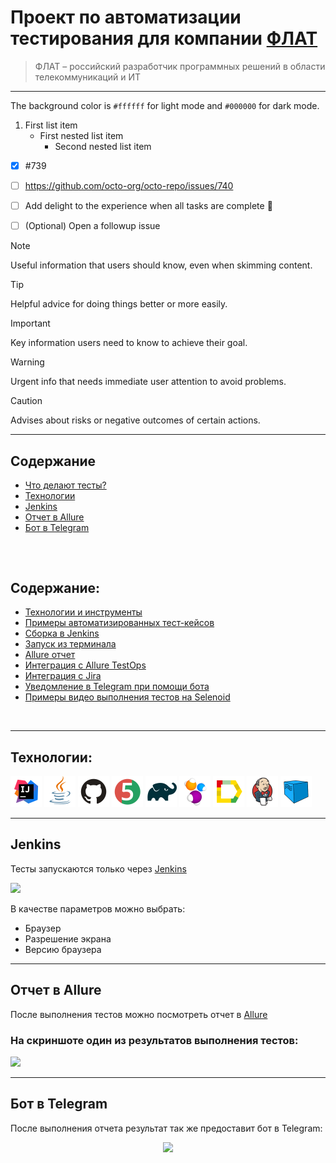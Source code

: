 # Проект по автоматизации тестирования для компании [ФЛАТ](https://flat-soft.ru/)
> ФЛАТ – российский разработчик программных решений в области телекоммуникаций и ИТ

---

The background color is `#ffffff` for light mode and `#000000` for dark mode.

1. First list item
   - First nested list item
     - Second nested list item


- [x] #739
- [ ] https://github.com/octo-org/octo-repo/issues/740
- [ ] Add delight to the experience when all tasks are complete :tada:
- [ ] \(Optional) Open a followup issue


> [!NOTE]
> Useful information that users should know, even when skimming content.

> [!TIP]
> Helpful advice for doing things better or more easily.

> [!IMPORTANT]
> Key information users need to know to achieve their goal.

> [!WARNING]
> Urgent info that needs immediate user attention to avoid problems.

> [!CAUTION]
> Advises about risks or negative outcomes of certain actions.



---
##
## Содержание
* <a href="#tests">Что делают тесты?</a>
* <a href="#tools">Технологии</a>
* <a href="#jenkins">Jenkins</a>
* <a href="#allure">Отчет в Allure</a>
* <a href="#telegramBot">Бот в Telegram</a>
##
</br>

## Содержание:
* <a href="#tools">Технологии и инструменты</a>
* <a href="#cases">Примеры автоматизированных тест-кейсов</a>
* <a href="#jenkins">Сборка в Jenkins</a>
* <a href="#console">Запуск из терминала</a>
* <a href="#allure">Allure отчет</a>
* <a href="#allure-testops">Интеграция с Allure TestOps</a>
* <a href="#jira">Интеграция с Jira</a>
* <a href="#telegram">Уведомление в Telegram при помощи бота</a>
* <a href="#video">Примеры видео выполнения тестов на Selenoid</a>
</br>

---

<a id="tools"></a>
## Технологии:

<p align="left">  
<a href="https://www.jetbrains.com/idea"><img src="img/icons/Intelij_IDEA.svg" width="50" height="50"  alt="IDEA"/></a>  
<a href="https://www.java.com"><img src="img/icons/Java.svg" width="50" height="50"  alt="Java"/></a>  
<a href="https://github.com"><img src="img/icons/Github.svg" width="50" height="50"  alt="Github"/></a>  
<a href="https://junit.org/junit5"><img src="img/icons/JUnit5.svg" width="50" height="50"  alt="JUnit 5"/></a>  
<a href="https://gradle.org"><img src="img/icons/Gradle.svg" width="50" height="50"  alt="Gradle"/></a>  
<a href="https://selenide.org"><img src="img/icons/Selenide.svg" width="50" height="50"  alt="Selenide"/></a>  
<a href="https://allurereport.org"><img src="img/icons/Allure.svg" width="50" height="50"  alt="Allure"/></a>  
<a href="https://www.jenkins.io"><img src="img/icons/Jenkins.svg" width="50" height="50"  alt="Jenkins"/></a>  
<a href="https://aerokube.com/selenoid"><img src="img/icons/Selenoid.svg" width="50" height="50"  alt="Selenoid"/></a>  
</p>
 
 
---
<a id="jenkins"></a>
## <a name="Jenkins">**Jenkins**</a>

Тесты запускаются только через [Jenkins](https://jenkins.autotests.cloud/job/qa_homework_14_jenkins_crowdtesting_project/)  

<img src="images/Jenkins.png" width="900">

В качестве параметров можно выбрать:  
- Браузер
- Разрешение экрана
- Версию браузера

---

<a id="allure"></a>
## <a name="Отчет в Allure">**Отчет в Allure**</a>

После выполнения тестов можно посмотреть отчет в [Allure](https://jenkins.autotests.cloud/job/qa_homework_14_jenkins_crowdtesting_project/allure/)
### На скриншоте один из результатов выполнения тестов:

<img src="images/AllureReport.png" width="900">

---

<a id="telegramBot"></a>
## <a name="Бот в Telegram">**Бот в Telegram**</a>

После выполнения отчета результат так же предоставит бот в Telegram:
<p align="center">
    <img src="images/TelegramBot.png">
</p>
